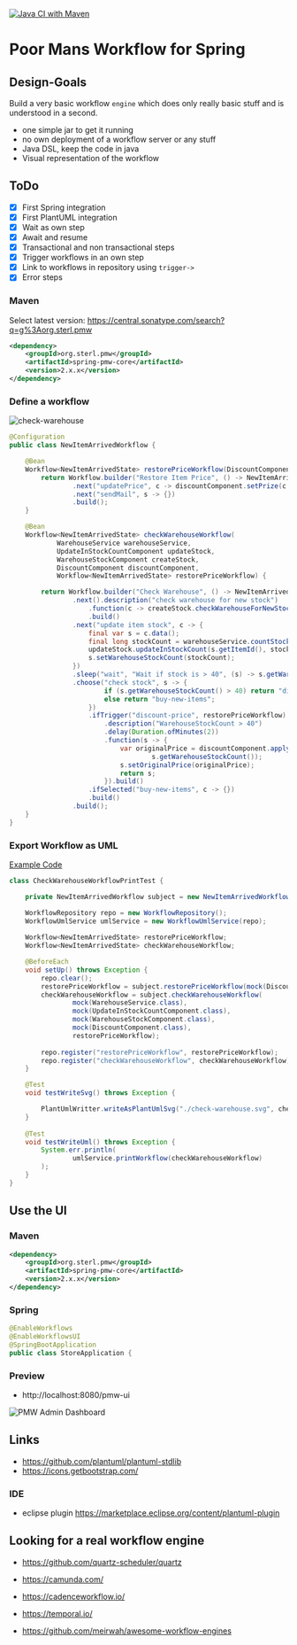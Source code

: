[![Java CI with Maven](https://github.com/sterlp/pmw/actions/workflows/maven.yml/badge.svg)](https://github.com/sterlp/pmw/actions/workflows/maven.yml)

# Poor Mans Workflow for Spring

## Design-Goals

Build a very basic workflow `engine` which does only really basic stuff and is understood in a second.

-   one simple jar to get it running
-   no own deployment of a workflow server or any stuff
-   Java DSL, keep the code in java
-   Visual representation of the workflow

## ToDo

-   [x] First Spring integration
-   [x] First PlantUML integration
-   [x] Wait as own step
-   [x] Await and resume
-   [x] Transactional and non transactional steps
-   [x] Trigger workflows in an own step
-   [x] Link to workflows in repository using `trigger->`
-   [x] Error steps

### Maven

Select latest version: https://central.sonatype.com/search?q=g%3Aorg.sterl.pmw

```xml
<dependency>
    <groupId>org.sterl.pmw</groupId>
    <artifactId>spring-pmw-core</artifactId>
    <version>2.x.x</version>
</dependency>
```

### Define a workflow

![check-warehouse](/example/check-warehouse.svg)

```java
@Configuration
public class NewItemArrivedWorkflow {

    @Bean
    Workflow<NewItemArrivedState> restorePriceWorkflow(DiscountComponent discountComponent) {
        return Workflow.builder("Restore Item Price", () -> NewItemArrivedState.builder().build())
                .next("updatePrice", c -> discountComponent.setPrize(c.data().getItemId(), c.data().getOriginalPrice()))
                .next("sendMail", s -> {})
                .build();
    }

    @Bean
    Workflow<NewItemArrivedState> checkWarehouseWorkflow(
            WarehouseService warehouseService,
            UpdateInStockCountComponent updateStock,
            WarehouseStockComponent createStock,
            DiscountComponent discountComponent,
            Workflow<NewItemArrivedState> restorePriceWorkflow) {

        return Workflow.builder("Check Warehouse", () -> NewItemArrivedState.builder().build())
                .next().description("check warehouse for new stock")
                    .function(c -> createStock.checkWarehouseForNewStock(c.data().getItemId()))
                    .build()
                .next("update item stock", c -> {
                    final var s = c.data();
                    final long stockCount = warehouseService.countStock(s.getItemId());
                    updateStock.updateInStockCount(s.getItemId(), stockCount);
                    s.setWarehouseStockCount(stockCount);
                })
                .sleep("wait", "Wait if stock is > 40", (s) -> s.getWarehouseStockCount() > 40 ? Duration.ofMinutes(2) : Duration.ZERO)
                .choose("check stock", s -> {
                        if (s.getWarehouseStockCount() > 40) return "discount-price";
                        else return "buy-new-items";
                    })
                    .ifTrigger("discount-price", restorePriceWorkflow)
                        .description("WarehouseStockCount > 40")
                        .delay(Duration.ofMinutes(2))
                        .function(s -> {
                            var originalPrice = discountComponent.applyDiscount(s.getItemId(), 
                                    s.getWarehouseStockCount());
                            s.setOriginalPrice(originalPrice);
                            return s;
                        }).build()
                    .ifSelected("buy-new-items", c -> {})
                    .build()
                .build();
    }
}
```

### Export Workflow as UML

[Example Code](example/src/test/java/org/sterl/store/items/workflow/CheckWarehouseWorkflowPrintTest.java)


```java
class CheckWarehouseWorkflowPrintTest {

    private NewItemArrivedWorkflow subject = new NewItemArrivedWorkflow();

    WorkflowRepository repo = new WorkflowRepository();
    WorkflowUmlService umlService = new WorkflowUmlService(repo);
    
    Workflow<NewItemArrivedState> restorePriceWorkflow;
    Workflow<NewItemArrivedState> checkWarehouseWorkflow;

    @BeforeEach
    void setUp() throws Exception {
        repo.clear();
        restorePriceWorkflow = subject.restorePriceWorkflow(mock(DiscountComponent.class));
        checkWarehouseWorkflow = subject.checkWarehouseWorkflow(
                mock(WarehouseService.class), 
                mock(UpdateInStockCountComponent.class),
                mock(WarehouseStockComponent.class),
                mock(DiscountComponent.class),
                restorePriceWorkflow);
        
        repo.register("restorePriceWorkflow", restorePriceWorkflow);
        repo.register("checkWarehouseWorkflow", checkWarehouseWorkflow);
    }

    @Test
    void testWriteSvg() throws Exception {

        PlantUmlWritter.writeAsPlantUmlSvg("./check-warehouse.svg", checkWarehouseWorkflow, umlService);
    }
    
    @Test
    void testWriteUml() throws Exception {
        System.err.println(
                umlService.printWorkflow(checkWarehouseWorkflow)
        );
    }
}
```

## Use the UI

### Maven

```xml
<dependency>
    <groupId>org.sterl.pmw</groupId>
    <artifactId>spring-pmw-core</artifactId>
    <version>2.x.x</version>
</dependency>
```

### Spring

```java
@EnableWorkflows
@EnableWorkflowsUI
@SpringBootApplication
public class StoreApplication {
```

### Preview

-   http://localhost:8080/pmw-ui

![PMW Admin Dashboard](/pmw-admin-dashboard-ui.png)

## Links
- https://github.com/plantuml/plantuml-stdlib
- https://icons.getbootstrap.com/

### IDE

-   eclipse plugin https://marketplace.eclipse.org/content/plantuml-plugin

## Looking for a real workflow engine

-   https://github.com/quartz-scheduler/quartz
-   https://camunda.com/
-   https://cadenceworkflow.io/
-   https://temporal.io/

-   https://github.com/meirwah/awesome-workflow-engines
